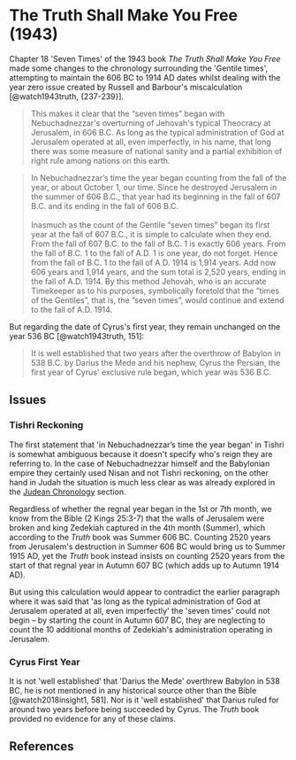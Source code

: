 # The Truth Shall Make You Free (1943)

Chapter 18 'Seven Times' of the 1943 book _The Truth Shall Make You Free_ made some changes to the chronology
surrounding the 'Gentile times', attempting to maintain the 606 BC to 1914 AD dates whilst dealing with the year zero
issue created by Russell and Barbour's miscalculation [@watch1943truth, {237-239}].

> This makes it clear that the “seven times” began with Nebuchadnezzar's overturning of Jehovah's typical Theocracy at
> Jerusalem, in 606 B.C. As long as the typical administration of God at Jerusalem operated at all, even imperfectly, in
> his name, that long there was some measure of national sanity and a partial exhibition of right rule among nations on
> this earth.

> In Nebuchadnezzar’s time the year began counting from the fall of the year, or about October 1, our time. Since he
> destroyed Jerusalem in the summer of 606 B.C., that year had its beginning in the fall of 607 B.C. and its ending in
> the fall of 606 B.C. <br><br> Inasmuch as the count of the Gentile “seven times” began its first year at the fall of
> 607 B.C., it is simple to calculate when they end. From the fall of 607 B.C. to the fall of B.C. 1 is exactly 606
> years. From the fall of B.C. 1 to the fall of A.D. 1 is one year, do not forget. Hence from the fall of B.C. 1 to the
> fall of A.D. 1914 is 1,914 years. Add now 606 years and 1,914 years, and the sum total is 2,520 years, ending in the
> fall of A.D. 1914. By this method Jehovah, who is an accurate Timekeeper as to his purposes, symbolically foretold
> that the ”times of the Gentiles”, that is, the ”seven times”, would continue and extend to the fall of A.D. 1914.

But regarding the date of Cyrus's first year, they remain unchanged on the year 536 BC [@watch1943truth, 151]:

> It is well established that two years after the overthrow of Babylon in 538 B.C. by Darius the Mede and his nephew,
> Cyrus the Persian, the first year of Cyrus' exclusive rule began, which year was 536 B.C.

## Issues

### Tishri Reckoning

The first statement that 'in Nebuchadnezzar’s time the year began' in Tishri is somewhat ambiguous because it doesn't
specify who's reign they are referring to. In the case of Nebuchadnezzar himself and the Babylonian empire they
certainly used Nisan and not Tishri reckoning, on the other hand in Judah the situation is much less clear as was
already explored in the [Judean Chronology](../../judean/judean.md) section.

Regardless of whether the regnal year began in the 1st or 7th month, we know from the Bible (2 Kings 25:3-7) that the
walls of Jerusalem were broken and king Zedekiah captured in the 4th month (Summer), which according to the _Truth_ book
was Summer 606 BC. Counting 2520 years from Jerusalem's destruction in Summer 606 BC would bring us to Summer 1915 AD,
yet the _Truth_ book instead insists on counting 2520 years from the start of that regnal year in Autumn 607 BC (which
adds up to Autumn 1914 AD).

But using this calculation would appear to contradict the earlier paragraph where it was said that 'as long as the
typical administration of God at Jerusalem operated at all, even imperfectly' the 'seven times' could not begin – by
starting the count in Autumn 607 BC, they are neglecting to count the 10 additional months of Zedekiah's administration
operating in Jerusalem.

### Cyrus First Year

It is not 'well established' that 'Darius the Mede' overthrew Babylon in 538 BC, he is not mentioned in any historical
source other than the Bible [@watch2018insight1, 581]. Nor is it 'well established' that Darius ruled for around two
years before being succeeded by Cyrus. The _Truth_ book provided no evidence for any of these claims.

## References

